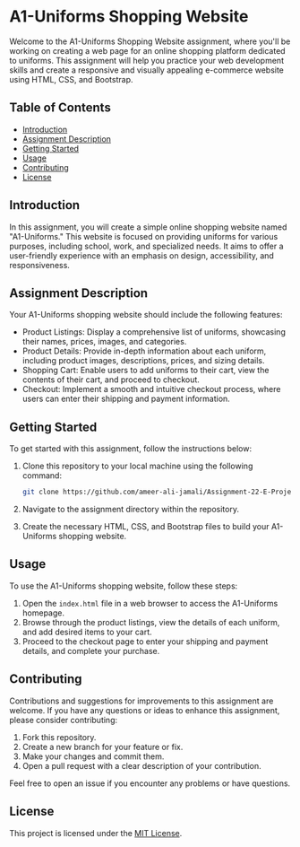 # A1-Uniforms Shopping Website

Welcome to the A1-Uniforms Shopping Website assignment, where you'll be working on creating a web page for an online shopping platform dedicated to uniforms. This assignment will help you practice your web development skills and create a responsive and visually appealing e-commerce website using HTML, CSS, and Bootstrap.

## Table of Contents

- [Introduction](#introduction)
- [Assignment Description](#assignment-description)
- [Getting Started](#getting-started)
- [Usage](#usage)
- [Contributing](#contributing)
- [License](#license)

## Introduction

In this assignment, you will create a simple online shopping website named "A1-Uniforms." This website is focused on providing uniforms for various purposes, including school, work, and specialized needs. It aims to offer a user-friendly experience with an emphasis on design, accessibility, and responsiveness.

## Assignment Description

Your A1-Uniforms shopping website should include the following features:

- Product Listings: Display a comprehensive list of uniforms, showcasing their names, prices, images, and categories.
- Product Details: Provide in-depth information about each uniform, including product images, descriptions, prices, and sizing details.
- Shopping Cart: Enable users to add uniforms to their cart, view the contents of their cart, and proceed to checkout.
- Checkout: Implement a smooth and intuitive checkout process, where users can enter their shipping and payment information.

## Getting Started

To get started with this assignment, follow the instructions below:

1. Clone this repository to your local machine using the following command:

   ```bash
   git clone https://github.com/ameer-ali-jamali/Assignment-22-E-Project-Web-Designing-HTML-CSS.git
   ```

2. Navigate to the assignment directory within the repository.
3. Create the necessary HTML, CSS, and Bootstrap files to build your A1-Uniforms shopping website.

## Usage

To use the A1-Uniforms shopping website, follow these steps:

1. Open the `index.html` file in a web browser to access the A1-Uniforms homepage.
2. Browse through the product listings, view the details of each uniform, and add desired items to your cart.
3. Proceed to the checkout page to enter your shipping and payment details, and complete your purchase.

## Contributing

Contributions and suggestions for improvements to this assignment are welcome. If you have any questions or ideas to enhance this assignment, please consider contributing:

1. Fork this repository.
2. Create a new branch for your feature or fix.
3. Make your changes and commit them.
4. Open a pull request with a clear description of your contribution.

Feel free to open an issue if you encounter any problems or have questions.

## License

This project is licensed under the [MIT License](LICENSE).
